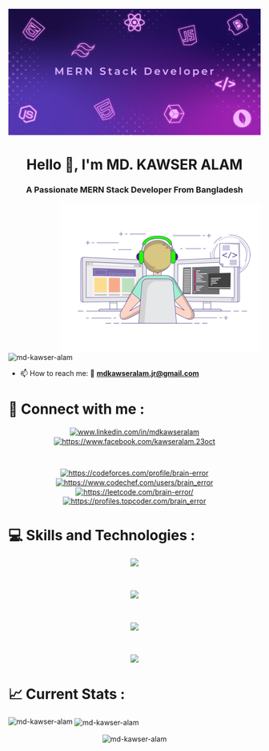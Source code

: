 ![logo](https://github.com/md-kawser-alam/md-kawser-alam/blob/main/banner.png)

<h1 align="center">Hello 👋, I'm MD. KAWSER ALAM</h1>
<h3 align="center">A Passionate MERN Stack Developer From Bangladesh</h3>
<img align="right" alt="coding" width="400" src="https://github.com/md-kawser-alam/md-kawser-alam/blob/main/animation.gif">
<p align="left"> <img src="https://komarev.com/ghpvc/?username=md-kawser-alam&label=Profile%20views&color=0e75b6&style=flat" alt="md-kawser-alam" /> </p>

- 📫 How to reach me: 💌 **mdkawseralam.jr@gmail.com**

# 💞 Connect with me :
<p align="center">
<a href="https://linkedin.com/in/www.linkedin.com/in/mdkawseralam" target="blank"><img align="center" src="https://raw.githubusercontent.com/rahuldkjain/github-profile-readme-generator/master/src/images/icons/Social/linked-in-alt.svg" alt="www.linkedin.com/in/mdkawseralam" height="30" width="40" /></a>
<a href="https://fb.com/https://www.facebook.com/kawseralam.23oct" target="blank"><img align="center" src="https://raw.githubusercontent.com/rahuldkjain/github-profile-readme-generator/master/src/images/icons/Social/facebook.svg" alt="https://www.facebook.com/kawseralam.23oct" height="30" width="40" /></a>
</p>
<br>
 <p align="center">
<a href="https://codeforces.com/profile/https://codeforces.com/profile/brain-error" target="blank"><img align="center" src="https://raw.githubusercontent.com/rahuldkjain/github-profile-readme-generator/master/src/images/icons/Social/codeforces.svg" alt="https://codeforces.com/profile/brain-error" height="30" width="40" /></a>
<a href="https://www.codechef.com/users/https://www.codechef.com/users/brain_error" target="blank"><img align="center" src="https://cdn.jsdelivr.net/npm/simple-icons@3.1.0/icons/codechef.svg" alt="https://www.codechef.com/users/brain_error" height="30" width="40" /></a>
<a href="https://www.leetcode.com/https://leetcode.com/brain-error/" target="blank"><img align="center" src="https://raw.githubusercontent.com/rahuldkjain/github-profile-readme-generator/master/src/images/icons/Social/leet-code.svg" alt="https://leetcode.com/brain-error/" height="30" width="40" /></a>
<a href="https://www.topcoder.com/members/https://profiles.topcoder.com/brain_error" target="blank"><img align="center" src="https://raw.githubusercontent.com/rahuldkjain/github-profile-readme-generator/master/src/images/icons/Social/topcoder.svg" alt="https://profiles.topcoder.com/brain_error" height="30" width="40" /></a>
</p>

# 💻 Skills and Technologies :

<p align="center">
  <a href="https://skillicons.dev">
    <img src="https://skillicons.dev/icons?i=ps,ai,figma,git,c,cpp" />
  </a>
</p>
<br>
<p align="center">
  <a href="https://skillicons.dev">
    <img src="https://skillicons.dev/icons?i=html,css,tailwind,bootstrap,js" />
  </a>
</p>
<br>
<p align="center">
  <a href="https://skillicons.dev">
    <img src="https://skillicons.dev/icons?i=react,redux,nodejs,express,mongodb" />
  </a>
</p>
<br>
<p align="center">
  <a href="https://skillicons.dev">
    <img src="https://skillicons.dev/icons?i=mongodb,nextjs" />
  </a>
</p>

# 📈 Current Stats :

<p><img align="left" src="https://github-readme-stats.vercel.app/api/top-langs?username=md-kawser-alam&show_icons=true&locale=en&layout=compact" alt="md-kawser-alam" /></p>

<p>&nbsp;<img align="center" src="https://github-readme-stats.vercel.app/api?username=md-kawser-alam&show_icons=true&locale=en" alt="md-kawser-alam" /></p>
<p align="center"><img align="center" src="https://github-readme-streak-stats.herokuapp.com/?user=md-kawser-alam&" alt="md-kawser-alam" /></p>
